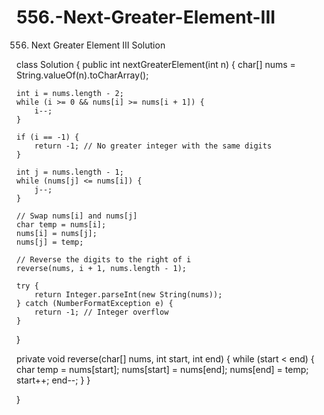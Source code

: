 # 556.-Next-Greater-Element-III
556. Next Greater Element III Solution

class Solution {
    public int nextGreaterElement(int n) {
    char[] nums = String.valueOf(n).toCharArray();
    
    int i = nums.length - 2;
    while (i >= 0 && nums[i] >= nums[i + 1]) {
        i--;
    }
    
    if (i == -1) {
        return -1; // No greater integer with the same digits
    }
    
    int j = nums.length - 1;
    while (nums[j] <= nums[i]) {
        j--;
    }
    
    // Swap nums[i] and nums[j]
    char temp = nums[i];
    nums[i] = nums[j];
    nums[j] = temp;
    
    // Reverse the digits to the right of i
    reverse(nums, i + 1, nums.length - 1);
    
    try {
        return Integer.parseInt(new String(nums));
    } catch (NumberFormatException e) {
        return -1; // Integer overflow
    }
}

private void reverse(char[] nums, int start, int end) {
    while (start < end) {
        char temp = nums[start];
        nums[start] = nums[end];
        nums[end] = temp;
        start++;
        end--;
    }
}

}
